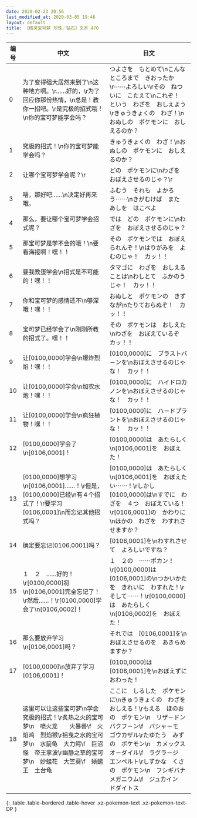 ```yaml
---
date: 2020-02-23 20:56
last_modified_at: 2020-03-05 19:46
layout: default
title: 《精灵宝可梦 珍珠／钻石》文本 470
---
```

| 编号 | 中文 | 日文 |
| ---- | ---- | ---- |
| 0 | 为了变得强大居然来到了\n这种地方啊。\r……好的，\r为了回应你那份热情，\n总是！教你一招吧。\r是究极的招式哦！\n你的宝可梦能学会吗？ | つよさを　もとめて\nこんなところまで　きおったか\r⋯⋯よろしい\rその　ねついに　こたえて\nこれぞ！　という　わざを　おしえよう\rきゅうきょくの　わざ！\nおぬしの　ポケモンに　おしえるのか？ |
| 1 | 究极的招式！\n你的宝可梦能学会吗？ | きゅうきょくの　わざ！\nおぬしの　ポケモンに　おしえるのか？ |
| 2 | 让哪个宝可梦学会呢？\r | どの　ポケモンに\nわざを　おぼえさせるのじゃ？\r |
| 3 | 唔，那好吧……\n决定好再来哦。 | ふむう　それも　よかろう⋯⋯\nきがむけば　また　あしを　はこべよ |
| 4 | 那么，要让哪个宝可梦学会招式呢？ | では　どの　ポケモンに\nわざを　おぼえさせるのじゃ？ |
| 5 | 那宝可梦是学不会的哦！\n要看海报啊！嘿！！ | その　ポケモンでは　おぼえられんぞ！\nはりがみを　よむのじゃ！　カッ！！ |
| 6 | 要我教蛋学会\n招式是不可能的！嘿！！ | タマゴに　わざを　おしえることは\nわしとて　ふかのうじゃ！　カッ！！ |
| 7 | 你和宝可梦的感情还不\n够深哦！嘿！！ | おぬしと　ポケモンの　きずなが\nたりておらぬぞ！　カッ！！ |
| 8 | 宝可梦已经学会了\n刚刚所教的招式了。嘿！！ | その　ポケモンは　おしえた\nわざを　おぼえているぞ　カッ！！ |
| 9 | 让[0100,0000]学会\n爆炸烈焰！嘿！！ | [0100,0000]に　ブラストバ－ンを\nおぼえさせるのじゃな！　カッ！！ |
| 10 | 让[0100,0000]学会\n加农水炮！嘿！！ | [0100,0000]に　ハイドロカノンを\nおぼえさせるのじゃな！　カッ！！ |
| 11 | 让[0100,0000]学会\n疯狂植物！嘿！！ | [0100,0000]に　ハ－ドプラントを\nおぼえさせるのじゃな！　カッ！！ |
| 12 | [0100,0000]学会了\n[0106,0001]！ | [0100,0000]は　あたらしく\n[0106,0001]を　おぼえた！ |
| 13 | [0100,0000]想学习\n[0106,0001]……！\r但是，[0100,0000]已经\n有４个招式了！\r要学习[0106,0001]\n而忘记其他招式吗？ | [0100,0000]は　あたらしく\n[0106,0001]を　おぼえたい⋯⋯！\rしかし　[0100,0000]は\nすでに　わざを　４つ　おぼえている！\r[0106,0001]の　かわりに\nほかの　わざを　わすれさせますか？ |
| 14 | 确定要忘记[0106,0001]吗？ | [0106,0001]を\nわすれさせて　よろしいですね？ |
| 15 | １　２　……好的！\r[0100,0000]将\n[0106,0001]完全忘记了！\r然后……！\r[0100,0000]学会了\n[0106,0002]！ | １　２の　⋯⋯ポカン！\r[0100,0000]は　[0106,0001]の\nつかいかたを　きれいに　わすれた！\rそして⋯⋯！\r[0100,0000]は　あたらしく\n[0106,0002]を　おぼえた！ |
| 16 | 那么要放弃学习\n[0106,0001]吗？ | それでは　[0106,0001]を\nおぼえさせるのを　あきらめますか？ |
| 17 | [0100,0000]\n放弃了学习[0106,0001]！ | [0100,0000]は　[0106,0001]を\nおぼえずに　おわった！ |
| 18 | 这里可以让这些宝可梦\n学会究极的招式！\r炙热之火的宝可梦\n　喷火龙　　火暴兽\f　火焰鸡　烈焰猴\r摇曳之水的宝可梦\n　水箭龟　大力鳄\f　巨沼怪　帝王拿波\r幽静之草的宝可梦\n　妙蛙花　大竺葵\f　蜥蜴王　土台龟 | ここに　しるした　ポケモンに\nきゅうきょくの　わざを　おしえる！\rもえる　ほのおの　ポケモン\n　リザ－ドン　バクフ－ン\f　バシャ－モ　ゴウカザル\rたゆたう　みずの　ポケモン\n　カメックス　オ－ダイル\f　ラグラ－ジ　エンペルト\rしずかな　くさの　ポケモン\n　フシギバナ　メガニウム\f　ジュカイン　ドダイトス |
{: .table .table-bordered .table-hover .xz-pokemon-text .xz-pokemon-text-DP }